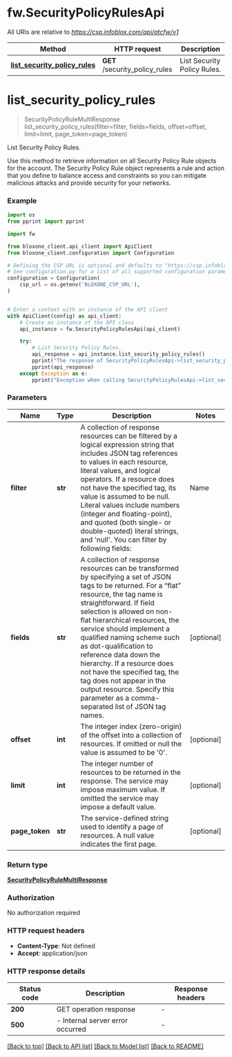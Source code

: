 # fw.SecurityPolicyRulesApi

All URIs are relative to *https://csp.infoblox.com/api/atcfw/v1*

Method | HTTP request | Description
------------- | ------------- | -------------
[**list_security_policy_rules**](SecurityPolicyRulesApi.md#list_security_policy_rules) | **GET** /security_policy_rules | List Security Policy Rules.


# **list_security_policy_rules**
> SecurityPolicyRuleMultiResponse list_security_policy_rules(filter=filter, fields=fields, offset=offset, limit=limit, page_token=page_token)

List Security Policy Rules.

Use this method to retrieve information on all Security Policy Rule objects for the account.  The Security Policy Rule object represents a rule and action that you define to balance access and constraints so you can mitigate malicious attacks and provide security for your networks.  

### Example

```python
import os
from pprint import pprint

import fw

from bloxone_client.api_client import ApiClient
from bloxone_client.configuration import Configuration

# Defining the CSP URL is optional and defaults to "https://csp.infoblox.com"
# See configuration.py for a list of all supported configuration parameters.
configuration = Configuration(
    csp_url = os.getenv('BLOXONE_CSP_URL'),
)


# Enter a context with an instance of the API client
with ApiClient(config) as api_client:
    # Create an instance of the API class
    api_instance = fw.SecurityPolicyRulesApi(api_client)

    try:
        # List Security Policy Rules.
        api_response = api_instance.list_security_policy_rules()
        pprint("The response of SecurityPolicyRulesApi->list_security_policy_rules:\n")
        pprint(api_response)
    except Exception as e:
        pprint("Exception when calling SecurityPolicyRulesApi->list_security_policy_rules: %s\n" % e)
```



### Parameters


Name | Type | Description  | Notes
------------- | ------------- | ------------- | -------------
 **filter** | **str**| A collection of response resources can be filtered by a logical expression string that includes JSON tag references to values in each resource, literal values, and logical operators. If a resource does not have the specified tag, its value is assumed to be null.  Literal values include numbers (integer and floating-point), and quoted (both single- or double-quoted) literal strings, and &#39;null&#39;.  You can filter by following fields:  | Name               | type   | Supported Ops    | | ------------------ | ------ | ---------------- | | policy_id          | int32  | &#x3D;&#x3D;               | | list_id            | int32  | &#x3D;&#x3D;               | | category_filter_id | int32  | &#x3D;&#x3D;               |  Groupping operators (and, or, not, ()) are not supported.  | [optional] 
 **fields** | **str**|   A collection of response resources can be transformed by specifying a set of JSON tags to be returned. For a “flat” resource, the tag name is straightforward. If field selection is allowed on non-flat hierarchical resources, the service should implement a qualified naming scheme such as dot-qualification to reference data down the hierarchy. If a resource does not have the specified tag, the tag does not appear in the output resource.  Specify this parameter as a comma-separated list of JSON tag names.         | [optional] 
 **offset** | **int**|   The integer index (zero-origin) of the offset into a collection of resources. If omitted or null the value is assumed to be &#39;0&#39;.          | [optional] 
 **limit** | **int**|   The integer number of resources to be returned in the response. The service may impose maximum value. If omitted the service may impose a default value.          | [optional] 
 **page_token** | **str**|   The service-defined string used to identify a page of resources. A null value indicates the first page.          | [optional] 

### Return type

[**SecurityPolicyRuleMultiResponse**](SecurityPolicyRuleMultiResponse.md)

### Authorization

No authorization required

### HTTP request headers

 - **Content-Type**: Not defined
 - **Accept**: application/json

### HTTP response details

| Status code | Description | Response headers |
|-------------|-------------|------------------|
**200** | GET operation response |  -  |
**500** |  - Internal server error occurred |  -  |

[[Back to top]](#) [[Back to API list]](../README.md#documentation-for-api-endpoints) [[Back to Model list]](../README.md#documentation-for-models) [[Back to README]](../README.md)

